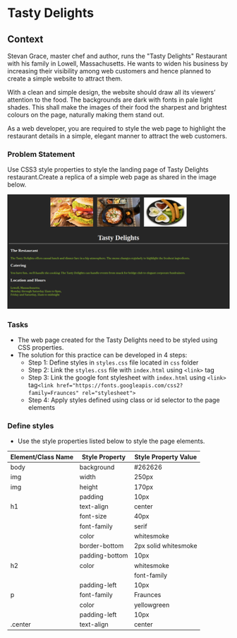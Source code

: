 # Tasty Delights

## Context

Stevan Grace, master chef and author, runs the "Tasty Delights" Restaurant with his family in Lowell, Massachusetts. He wants to widen his business by increasing their visibility among web customers and hence planned to create a simple website to attract them.

With a clean and simple design, the website should draw all its viewers’ attention to the food. The backgrounds are dark with fonts in pale light shades. This shall make the images of their food the sharpest and brightest colours on the page, naturally making them stand out. 

As a web developer, you are required to style the web page to highlight the restaurant details in a simple, elegant manner to attract the web customers.

### Problem Statement

Use CSS3 style properties to style the landing page of Tasty Delights restaurant.Create a replica of a simple web page as shared in the image below.

![](./Tasty-Delights.png)

### Tasks

- The web page created for the Tasty Delights need to be styled using CSS properties.
- The solution for this practice can be developed in 4 steps:​​​
    - Step 1: Define styles in `styles.css` file located in `css` folder
    - Step 2: Link the `styles.css` file with `index.html​`​ using `<link>` tag​
    - Step 3: Link the google font stylesheet with `index.html` using `<link>` tag​
      `<link href="https://fonts.googleapis.com/css2?family=Fraunces" rel="stylesheet">`​
    - Step 4: Apply styles defined using class or id selector to the page elements

### Define styles
- Use the style properties listed below to style the page elements.​

|Element/Class Name|Style Property|Style Property Value|
|---|---|---|
|body|background|#262626
|img|width|250px|
|img | height|170px|
| | padding|10px|
|h1|text-align|center|
| |font-size|40px|
| |font-family|serif|
||color|whitesmoke|
| |border-bottom|2px solid whitesmoke|
| |padding-bottom|10px|
|h2|color|whitesmoke|
|||font-family|serif|
| |padding-left|10px|
|p|font-family|Fraunces|
| |color|yellowgreen|
| |padding-left|10px|
|.center|text-align|center|


